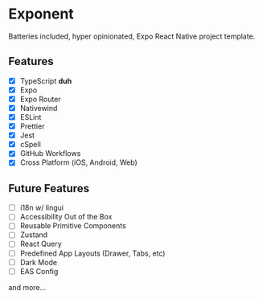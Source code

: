 # Exponent

Batteries included, hyper opinionated, Expo React Native project template.

## Features

- [x] TypeScript **duh**
- [x] Expo
- [x] Expo Router
- [x] Nativewind
- [x] ESLint
- [x] Prettier
- [x] Jest
- [x] cSpell
- [x] GitHub Workflows
- [x] Cross Platform (iOS, Android, Web)

## Future Features

- [ ] i18n w/ lingui
- [ ] Accessibility Out of the Box
- [ ] Reusable Primitive Components
- [ ] Zustand
- [ ] React Query
- [ ] Predefined App Layouts (Drawer, Tabs, etc)
- [ ] Dark Mode
- [ ] EAS Config

and more...

